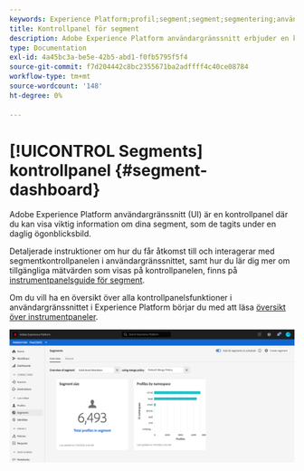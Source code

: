 ```yaml
---
keywords: Experience Platform;profil;segment;segment;segmentering;användargränssnitt;gränssnitt;anpassning;segmentpanel;instrumentpanel
title: Kontrollpanel för segment
description: Adobe Experience Platform användargränssnitt erbjuder en kontrollpanel där du kan visa viktiga mätvärden för segment som skapats och underhålls av organisationen.
type: Documentation
exl-id: 4a45bc3a-be5e-42b5-abd1-f0fb5795f5f4
source-git-commit: f7d204442c8bc2355671ba2adffff4c40ce08784
workflow-type: tm+mt
source-wordcount: '148'
ht-degree: 0%

---
```


# [!UICONTROL Segments] kontrollpanel {#segment-dashboard}

Adobe Experience Platform användargränssnitt (UI) är en kontrollpanel där du kan visa viktig information om dina segment, som de tagits under en daglig ögonblicksbild.

Detaljerade instruktioner om hur du får åtkomst till och interagerar med segmentkontrollpanelen i användargränssnittet, samt hur du lär dig mer om tillgängliga mätvärden som visas på kontrollpanelen, finns på [instrumentpanelsguide för segment](../../dashboards/guides/segments.md).

Om du vill ha en översikt över alla kontrollpanelsfunktioner i användargränssnittet i Experience Platform börjar du med att läsa [översikt över instrumentpaneler](../../dashboards/home.md).

![Segmentkontrollpanelen. Detta visar tre widgetar - widgeten för målgruppsstorlek, widgeten för målgruppsstorlek och profilerna efter identitetswidget.](../images/ui/segment-dashboard/dashboard-overview.png)
